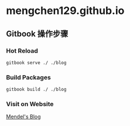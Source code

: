 # mengchen129.github.io

## Gitbook 操作步骤

### Hot Reload
```
gitbook serve ./ ./blog
```

### Build Packages
```
gitbook build ./ ./blog
```

### Visit on Website
[Mendel's Blog](https://mengchen129.github.io/blog)
